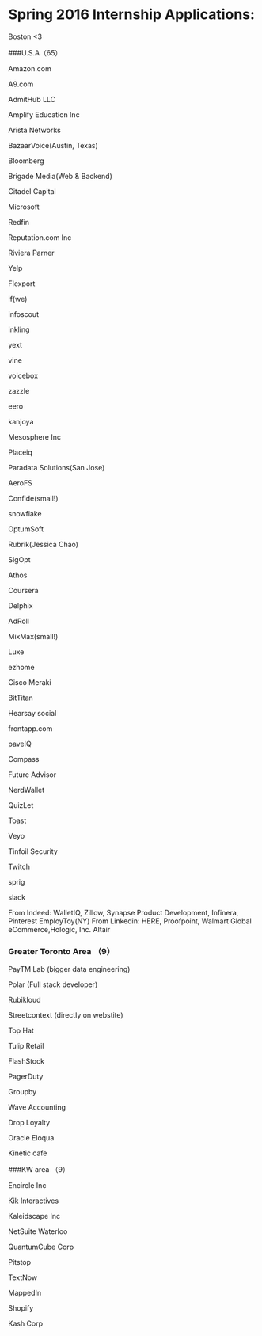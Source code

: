 # Spring 2016 Internship Applications:

Boston <3


###U.S.A（65）


Amazon.com

A9.com

AdmitHub LLC

Amplify Education Inc

Arista Networks

BazaarVoice(Austin, Texas)

Bloomberg

Brigade Media(Web & Backend)

Citadel Capital

Microsoft

Redfin

Reputation.com Inc

Riviera Parner



Yelp

Flexport

if(we)

infoscout

inkling

yext

vine

voicebox

zazzle

eero

kanjoya

Mesosphere Inc

Placeiq

Paradata Solutions(San Jose)

AeroFS

Confide(small!)

snowflake 

OptumSoft

Rubrik(Jessica Chao)

SigOpt

Athos

Coursera

Delphix 

AdRoll

MixMax(small!)

Luxe

ezhome

Cisco Meraki

BitTitan

Hearsay social

frontapp.com

paveIQ

Compass

Future Advisor

NerdWallet

QuizLet

Toast

Veyo

Tinfoil Security 

Twitch

sprig

slack

From Indeed: WalletIQ, Zillow, Synapse Product Development, Infinera,
Pinterest EmployToy(NY)
From Linkedin: HERE, Proofpoint, Walmart Global eCommerce,Hologic, Inc.
Altair




### Greater Toronto Area （9）


PayTM Lab (bigger data engineering)

Polar (Full stack developer)

Rubikloud

Streetcontext (directly on webstite)

Top Hat

Tulip Retail

FlashStock

PagerDuty

Groupby

Wave Accounting

Drop Loyalty

Oracle Eloqua

Kinetic cafe

###KW area （9）

Encircle Inc 

Kik Interactives

Kaleidscape Inc

NetSuite Waterloo

QuantumCube Corp

Pitstop

TextNow

MappedIn

Shopify

Kash Corp


